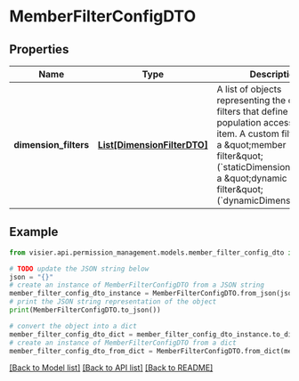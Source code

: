 # MemberFilterConfigDTO


## Properties

Name | Type | Description | Notes
------------ | ------------- | ------------- | -------------
**dimension_filters** | [**List[DimensionFilterDTO]**](DimensionFilterDTO.md) | A list of objects representing the custom filters that define population access for the item.   A custom filter can be a \&quot;member filter\&quot; (&#x60;staticDimensionFilter&#x60;) or a \&quot;dynamic filter\&quot; (&#x60;dynamicDimensionFilter&#x60;). | [optional] 

## Example

```python
from visier.api.permission_management.models.member_filter_config_dto import MemberFilterConfigDTO

# TODO update the JSON string below
json = "{}"
# create an instance of MemberFilterConfigDTO from a JSON string
member_filter_config_dto_instance = MemberFilterConfigDTO.from_json(json)
# print the JSON string representation of the object
print(MemberFilterConfigDTO.to_json())

# convert the object into a dict
member_filter_config_dto_dict = member_filter_config_dto_instance.to_dict()
# create an instance of MemberFilterConfigDTO from a dict
member_filter_config_dto_from_dict = MemberFilterConfigDTO.from_dict(member_filter_config_dto_dict)
```
[[Back to Model list]](../README.md#documentation-for-models) [[Back to API list]](../README.md#documentation-for-api-endpoints) [[Back to README]](../README.md)


